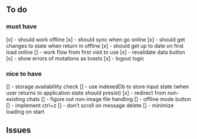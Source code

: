 ## To do

### must have

[x] - should work offline
[x] - should sync when go online
[x] - should get changes to state when return in offline
[x] - should get up to date on first load online
[] - work flow from first visit to use
[x] - revalidate data button
[x] - show errors of mutations as toasts
[x] - logout logic

### nice to have

[] - storage availablility check
[] - use indexedDb to store input state (when user returns to application state should presist)
[x] - redirect from non-existing chats
[] - figure out non-image file handling
[] - offline mode button
[] - implement ctrl+z
[] - don't scroll on message delete
[] - minimize loading on start

## Issues
